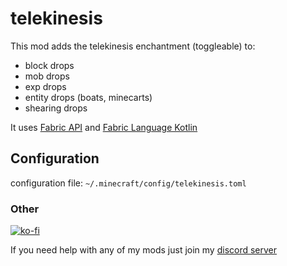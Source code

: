 # telekinesis
This mod adds the telekinesis enchantment (toggleable) to:
- block drops
- mob drops
- exp drops
- entity drops (boats, minecarts)
- shearing drops

It uses [Fabric API](https://github.com/fabricmc/fabric) and [Fabric Language Kotlin](https://github.com/fabricmc/fabric-language-kotlin)

## Configuration
configuration file: `~/.minecraft/config/telekinesis.toml`

### Other
[![ko-fi](https://ko-fi.com/img/githubbutton_sm.svg)](https://ko-fi.com/I3I8F1WX4)

If you need help with any of my mods just join my [discord server](https://nyon.dev/discord)